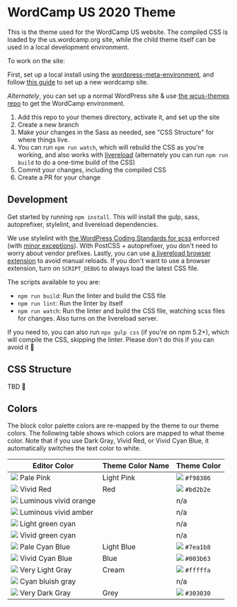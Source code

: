 WordCamp US 2020 Theme
======================

This is the theme used for the WordCamp US website. The compiled CSS is loaded by the us.wordcamp.org site, while the child theme itself can be used in a local development environment.

To work on the site:

First, set up a local install using the [wordpress-meta-environment](https://github.com/WordPress/meta-environment), and follow [this guide](https://ryelle.codes/2016/07/local-development-for-wordcamp-websites/) to set up a new wordcamp site.

_Alternately_, you can set up a normal WordPress site & use [the wcus-themes repo](https://github.com/wcus/wcus-themes) to get the WordCamp environment.

1. Add this repo to your themes directory, activate it, and set up the site
2. Create a new branch
3. Make your changes in the Sass as needed, see "CSS Structure" for where things live.
4. You can run `npm run watch`, which will rebuild the CSS as you're working, and also works with [livereload](https://chrome.google.com/webstore/detail/livereload/jnihajbhpnppcggbcgedagnkighmdlei) (alternately you can run `npm run build` to do a one-time build of the CSS)
5. Commit your changes, including the compiled CSS
6. Create a PR for your change

## Development

Get started by running `npm install`. This will install the gulp, sass, autoprefixer, stylelint, and livereload dependencies.

We use stylelint with [the WordPress Coding Standards for scss](https://github.com/WordPress-Coding-Standards/stylelint-config-wordpress) enforced (with [minor exceptions](.stylelintrc.json)). With PostCSS + autoprefixer, you don't need to worry about vendor prefixes. Lastly, you can use [a livereload browser extension](http://livereload.com/extensions/) to avoid manual reloads. If you don't want to use a browser extension, turn on `SCRIPT_DEBUG` to always load the latest CSS file.

The scripts available to you are:

- `npm run build`: Run the linter and build the CSS file
- `npm run lint`: Run the linter by itself
- `npm run watch`: Run the linter and build the CSS file, watching scss files for changes. Also turns on the livereload server.

If you need to, you can also run `npx gulp css` (if you're on npm 5.2+), which will compile the CSS, skipping the linter. Please don't do this if you can avoid it 🙂

## CSS Structure

TBD 🎨

## Colors

The block color palette colors are re-mapped by the theme to our theme colors. The following table shows which colors are mapped to what theme color. Note that if you use Dark Gray, Vivid Red, or Vivid Cyan Blue, it automatically switches the text color to white.

| Editor Color | Theme Color Name | Theme Color |
|--------------|------------------|-------------|
| ![](https://placehold.it/18/f78da7/000000?text=+) Pale Pink  | Light Pink | ![](https://placehold.it/18/f98386/000000?text=+) `#f98386` |
| ![](https://placehold.it/18/cf2e2e/000000?text=+) Vivid Red  | Red | ![](https://placehold.it/18/bd2b2e/000000?text=+) `#bd2b2e` |
| ![](https://placehold.it/18/ff6900/000000?text=+) Luminous vivid orange | | n/a |
| ![](https://placehold.it/18/fcb900/000000?text=+) Luminous vivid amber | | n/a |
| ![](https://placehold.it/18/7bdcb5/000000?text=+) Light green cyan | | n/a |
| ![](https://placehold.it/18/00d084/000000?text=+) Vivid green cyan | | n/a |
| ![](https://placehold.it/18/8ed1fc/000000?text=+) Pale Cyan Blue  | Light Blue | ![](https://placehold.it/18/7ea1b8/000000?text=+) `#7ea1b8` |
| ![](https://placehold.it/18/0693e3/000000?text=+) Vivid Cyan Blue  | Blue | ![](https://placehold.it/18/003b63/000000?text=+) `#003b63` |
| ![](https://placehold.it/18/eeeeee/000000?text=+) Very Light Gray  | Cream | ![](https://placehold.it/18/fffffa/000000?text=+) `#fffffa` |
| ![](https://placehold.it/18/abb8c3/000000?text=+) Cyan bluish gray | | n/a |
| ![](https://placehold.it/18/313131/000000?text=+) Very Dark Gray  | Grey | ![](https://placehold.it/18/303030/000000?text=+) `#303030` |
